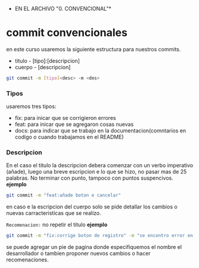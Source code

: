 * EN EL ARCHIVO "0. CONVENCIONAL"*

# commit convencionales
en este curso usaremos la siguiente estructura para nuestros commits.
- titulo - [tipo]:[descripcion]
- cuerpo - [descripcion]
```bash
git commit -m [tipo]<desc> -m <des>
```
### Tipos
usaremos tres tipos:
- fix: para inicar que se corrigieron errores
- feat: para inicar que se agregaron cosas nuevas
- docs: para indicar que se trabajo en la documentacion(comntarios en codigo o cuando trabajamos en el README)
### Descripcion
En el caso el titulo la descripcion debera comenzar con un verbo imperativo (añade), luego una breve escripcion e lo que se hizo, no pasar mas de 25 palabras.
No terminar con punto, tampoco con puntos suspencivos.
**ejemplo**
```bash
git commit -m "feat:añade boton e cancelar"
```
en caso e la escripcion del cuerpo solo se pide detallar los cambios o nuevas carracteristicas que se realizo.

`Recomenacion:` no repetir el titulo
**ejemplo**
```bash
git commit -m "fix:corrige boton de registro" -m "se encontro error en la paleta de colores de #776463 por los que se actualiza al color correcto segun requerimiento e usuario #773593"
```
se puede agregar un pie de pagina donde especifiquemos el nombre el desarrollador o tambien proponer nuevos cambios o hacer recomenaciones.